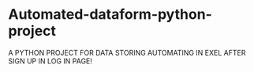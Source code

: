 # Automated-dataform-python-project
A PYTHON PROJECT FOR DATA STORING AUTOMATING IN EXEL AFTER SIGN UP IN LOG IN PAGE!
